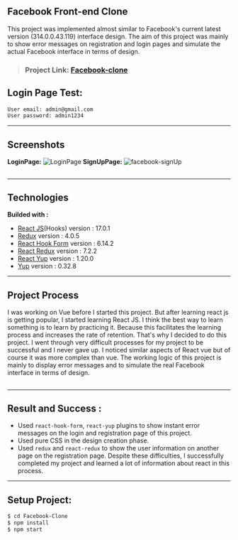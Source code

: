 ## Facebook Front-end Clone

This project was implemented almost similar to Facebook's current latest version (314.0.0.43.119) interface design. The aim of this project was mainly to show error messages on registration and login pages and simulate the actual Facebook interface in terms of design.

> ### Project Link: [Facebook-clone](https://facebook-cln.netlify.app/)

## Login Page Test:

```sh
User email: admin@gmail.com
User password: admin1234
```

---

## Screenshots

**LoginPage:**
![LoginPage](https://user-images.githubusercontent.com/67821216/114547353-04bd2000-9c67-11eb-9a77-f05c1a69b64e.png)
**SignUpPage:**
![facebook-signUp](https://user-images.githubusercontent.com/67821216/114547547-3d5cf980-9c67-11eb-9bac-d00bf9754523.png)

##

---

## Technologies

**Builded with :**

- [React JS](https://reactjs.org/docs/create-a-new-react-app.html)(Hooks) version : 17.0.1
- [Redux](https://redux.js.org/introduction/getting-started) version : 4.0.5
- [React Hook Form](https://react-hook-form.com/get-started) version : 6.14.2
- [React Redux](https://react-redux.js.org/introduction/getting-started) version : 7.2.2
- [React Yup](https://www.npmjs.com/package/react-yup) version : 1.20.0
- [Yup](https://www.npmjs.com/package/yup) version : 0.32.8

---

## Project Process

I was working on Vue before I started this project. But after learning react js is getting popular, I started learning React JS. I think the best way to learn something is to learn by practicing it. Because this facilitates the learning process and increases the rate of retention. That's why I decided to do this project. I went through very difficult processes for my project to be successful and I never gave up. I noticed similar aspects of React vue but of course it was more complex than vue.
The working logic of this project is mainly to display error messages and to simulate the real Facebook interface in terms of design.

##

---

## Result and Success :

- Used `react-hook-form`, `react-yup` plugins to show instant error messages on the login and registration page of this project.
- Used pure CSS in the design creation phase.
- Used `redux` and `react-redux` to show the user information on another page on the registration page. Despite these difficulties, I successfully completed my project and learned a lot of information about react in this process.

---

## Setup Project:

```sh
$ cd Facebook-Clone
$ npm install
$ npm start
```
